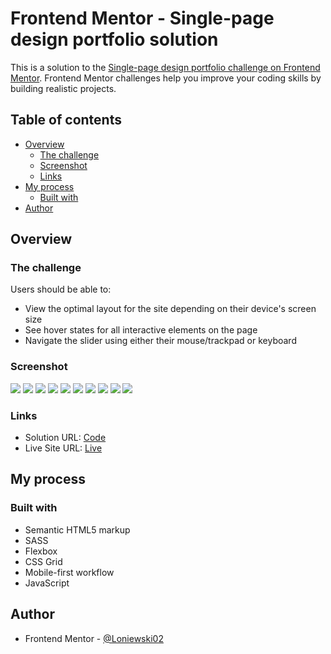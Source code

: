 # Frontend Mentor - Single-page design portfolio solution

This is a solution to the [Single-page design portfolio challenge on Frontend Mentor](https://www.frontendmentor.io/challenges/singlepage-design-portfolio-2MMhyhfKVo). Frontend Mentor challenges help you improve your coding skills by building realistic projects.

## Table of contents

- [Overview](#overview)
  - [The challenge](#the-challenge)
  - [Screenshot](#screenshot)
  - [Links](#links)
- [My process](#my-process)
  - [Built with](#built-with)
- [Author](#author)

## Overview

### The challenge

Users should be able to:

- View the optimal layout for the site depending on their device's screen size
- See hover states for all interactive elements on the page
- Navigate the slider using either their mouse/trackpad or keyboard

### Screenshot

![](./screens/desktop-view1.png)
![](./screens/desktop-view2.png)
![](./screens/desktop-view3.png)
![](./screens/desktop-view4.png)
![](./screens/desktop-view5.png)
![](./screens/mobile-view1.png)
![](./screens/mobile-view2.png)
![](./screens/mobile-view3.png)
![](./screens/mobile-view4.png)
![](./screens/mobile-view5.png)

### Links

- Solution URL: [Code](https://github.com/Loniewski02/FM-single-page-portfolio)
- Live Site URL: [Live](https://loniewski02.github.io/FM-single-page-portfolio/)

## My process

### Built with

- Semantic HTML5 markup
- SASS
- Flexbox
- CSS Grid
- Mobile-first workflow
- JavaScript

## Author

- Frontend Mentor - [@Loniewski02](https://www.frontendmentor.io/profile/Loniewski02)
